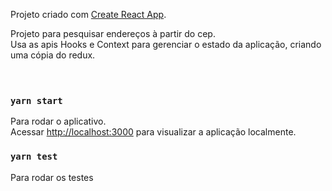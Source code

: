 Projeto criado com [Create React App](https://github.com/facebook/create-react-app).

Projeto para pesquisar endereços à partir do cep. <br />
Usa as apis Hooks e Context para gerenciar o estado da aplicação, criando uma cópia do redux. <br />
<br />
<br />

### `yarn start`

Para rodar o aplicativo.<br />
Acessar [http://localhost:3000](http://localhost:3000) para visualizar a aplicação localmente.


### `yarn test`

Para rodar os testes
